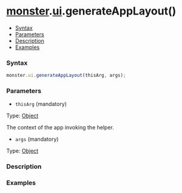 # [monster][monster].[ui][ui].generateAppLayout()

* [Syntax](#syntax)
* [Parameters](#parameters)
* [Description](#description)
* [Examples](#examples)

### Syntax
```javascript
monster.ui.generateAppLayout(thisArg, args);
```

### Parameters
* `thisArg` (mandatory)

 Type: [Object][object_literal]

 The context of the app invoking the helper.

* `args` (mandatory)

 Type: [Object][object_literal]

### Description

### Examples

[monster]: ../../monster.md
[ui]: ../ui.md

[object_literal]: https://developer.mozilla.org/en-US/docs/Web/JavaScript/Guide/Values,_variables,_and_literals#Object_literals